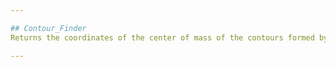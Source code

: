 ```yaml
---

## Contour_Finder
Returns the coordinates of the center of mass of the contours formed by the buoys in the given image.

---
```

